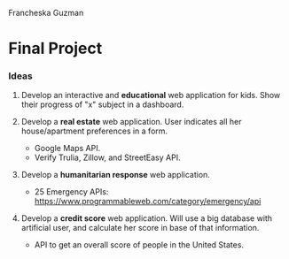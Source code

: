 Francheska Guzman

# Final Project

### Ideas

1. Develop an interactive and **educational** web application for kids. Show their progress of "x" subject in a dashboard.


2. Develop a **real estate** web application. User indicates all her house/apartment preferences in a form.
	* Google Maps API.
	* Verify Trulia, Zillow, and StreetEasy API.


3. Develop a **humanitarian response** web application.
	* 25 Emergency APIs: https://www.programmableweb.com/category/emergency/api


4. Develop a **credit score** web application. Will use a big database with artificial user, and calculate her score in base of that information.
	* API to get an overall score of people in the United States.